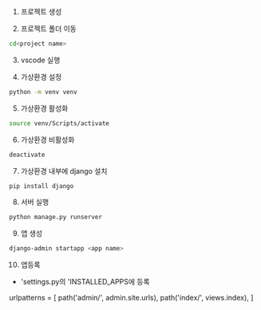 1. 프로젝트 생성

2. 프로젝트 폴더 이동
```bash
cd<project name>
```

3. vscode 실행

4. 가상환경 설정
```bash
python -m venv venv
```

5. 가상환경 활성화
```bash
source venv/Scripts/activate
```

6. 가상환경 비활성화
```bash
deactivate
```

7. 가상환경 내부에 django 설치
```bash
pip install django
```

8. 서버 실행
```bash
python manage.py runserver
```

9. 앱 생성
```bash
django-admin startapp <app name>
```

10. 앱등록
- 'settings.py의
'INSTALLED_APPS에 등록

urlpatterns = [
    path('admin/', admin.site.urls),
    path('index/', views.index),
]